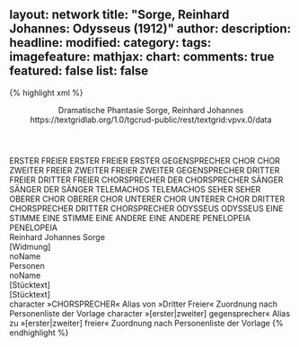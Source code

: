 layout: network
title: "Sorge, Reinhard Johannes: Odysseus (1912)"
author:
description:
headline:
modified:
category:
tags:
imagefeature:
mathjax:
chart:
comments: true
featured: false
list: false
---
{% highlight xml %}
<?xml-model href="https://raw.githubusercontent.com/DLiNa/project/master/rules/lina.rnc"?><?xml-model href="https://raw.githubusercontent.com/DLiNa/project/master/rules/lina.sch"?>
<play xmlns="http://lina.digital">
  <header>
    <title>Odysseus</title>
    <subtitle>Dramatische Phantasie</subtitle>
    <genretitle/>
    <author>Sorge, Reinhard Johannes</author>
    <date when="1912" type="print"/>
  	<source>https://textgridlab.org/1.0/tgcrud-public/rest/textgrid:vpvx.0/data</source>
  </header>
  <personae>
    <character>
      <name>ERSTER FREIER</name>
      <alias xml:id="erster_freier">
        <name>ERSTER FREIER</name>
      </alias>
    	<alias xml:id="erster_gegensprecher">
    		<name>ERSTER GEGENSPRECHER</name>
    	</alias>
    </character>
    <character>
      <name>CHOR</name>
      <alias xml:id="chor">
        <name>CHOR</name>
      </alias>
    </character>
    <character>
      <name>ZWEITER FREIER</name>
      <alias xml:id="zweiter_freier">
        <name>ZWEITER FREIER</name>
      </alias>
    	<alias xml:id="zweiter_gegensprecher">
    		<name>ZWEITER GEGENSPRECHER</name>
    	</alias>
    </character>
    <character>
      <name>DRITTER FREIER</name>
      <alias xml:id="dritter_freier">
        <name>DRITTER FREIER</name>
      </alias>
    	<alias xml:id="chorsprecher">
    		<name>CHORSPRECHER</name>
    	</alias>
    	<alias xml:id="der_chorsprecher">
    		<name>DER CHORSPRECHER</name>
    	</alias>
    </character>
    <character>
      <name>SÄNGER</name>
      <alias xml:id="sänger">
        <name>SÄNGER</name>
      </alias>
    	<alias xml:id="der_sänger">
    		<name>DER SÄNGER</name>
    	</alias>
    </character>
    <character>
      <name>TELEMACHOS</name>
      <alias xml:id="telemachos">
        <name>TELEMACHOS</name>
      </alias>
    </character>
    <character>
      <name>SEHER</name>
      <alias xml:id="seher">
        <name>SEHER</name>
      </alias>
    </character>
    <character>
      <name>OBERER CHOR</name>
      <alias xml:id="oberer_chor">
        <name>OBERER CHOR</name>
      </alias>
    </character>
    <character>
      <name>UNTERER CHOR</name>
      <alias xml:id="unterer_chor">
        <name>UNTERER CHOR</name>
      </alias>
    </character>
    <character>
      <name>DRITTER CHORSPRECHER</name>
      <alias xml:id="dritter_chorsprecher">
        <name>DRITTER CHORSPRECHER</name>
      </alias>
    </character>
    <character>
      <name>ODYSSEUS</name>
      <alias xml:id="odysseus">
        <name>ODYSSEUS</name>
      </alias>
    </character>
    <character>
      <name>EINE STIMME</name>
      <alias xml:id="eine_stimme">
        <name>EINE STIMME</name>
      </alias>
    </character>
    <character>
      <name>EINE ANDERE</name>
      <alias xml:id="eine_andere">
        <name>EINE ANDERE</name>
      </alias>
    </character>
    <character>
      <name>PENELOPEIA</name>
      <alias xml:id="penelopeia">
        <name>PENELOPEIA</name>
      </alias>
    </character>
  </personae>
  <text>
    <div>
      <head>Reinhard Johannes Sorge</head>
    </div>
    <div>
      <head>[Widmung]</head>
      <div>
        <head>noName</head>
      </div>
    </div>
    <div>
      <head>Personen</head>
      <div>
        <head>noName</head>
      </div>
    </div>
    <div>
      <head>[Stücktext]</head>
      <div>
        <head>[Stücktext]</head>
        <sp who="#erster_freier">
          <amount n="29" unit="speech_acts"/>
          <amount n="651" unit="words"/>
          <amount n="19" unit="lines"/>
          <amount n="3814" unit="chars"/>
        </sp>
        <sp who="#chor">
          <amount n="36" unit="speech_acts"/>
          <amount n="187" unit="words"/>
          <amount n="52" unit="lines"/>
          <amount n="1131" unit="chars"/>
        </sp>
        <sp who="#zweiter_freier">
          <amount n="22" unit="speech_acts"/>
          <amount n="335" unit="words"/>
          <amount n="16" unit="lines"/>
          <amount n="1951" unit="chars"/>
        </sp>
        <sp who="#dritter_freier">
          <amount n="26" unit="speech_acts"/>
          <amount n="216" unit="words"/>
          <amount n="22" unit="lines"/>
          <amount n="1209" unit="chars"/>
        </sp>
        <sp who="#sänger">
          <amount n="3" unit="speech_acts"/>
          <amount n="217" unit="words"/>
          <amount n="33" unit="lines"/>
          <amount n="1261" unit="chars"/>
        </sp>
        <sp who="#telemachos">
          <amount n="6" unit="speech_acts"/>
          <amount n="300" unit="words"/>
          <amount n="2" unit="lines"/>
          <amount n="1655" unit="chars"/>
        </sp>
        <sp who="#seher">
          <amount n="12" unit="speech_acts"/>
          <amount n="870" unit="words"/>
          <amount n="19" unit="lines"/>
          <amount n="5360" unit="chars"/>
        </sp>
        <sp who="#chorsprecher">
          <amount n="22" unit="speech_acts"/>
          <amount n="778" unit="words"/>
          <amount n="15" unit="lines"/>
          <amount n="4515" unit="chars"/>
        </sp>
        <sp who="#oberer_chor">
          <amount n="2" unit="speech_acts"/>
          <amount n="5" unit="words"/>
          <amount n="2" unit="lines"/>
          <amount n="30" unit="chars"/>
        </sp>
        <sp who="#unterer_chor">
          <amount n="2" unit="speech_acts"/>
          <amount n="5" unit="words"/>
          <amount n="2" unit="lines"/>
          <amount n="33" unit="chars"/>
        </sp>
        <sp who="#dritter_chorsprecher">
          <amount n="1" unit="speech_acts"/>
          <amount n="75" unit="words"/>
          <amount n="442" unit="chars"/>
        </sp>
        <sp who="#erster_gegensprecher">
          <amount n="4" unit="speech_acts"/>
          <amount n="64" unit="words"/>
          <amount n="3" unit="lines"/>
          <amount n="383" unit="chars"/>
        </sp>
        <sp who="#zweiter_gegensprecher">
          <amount n="5" unit="speech_acts"/>
          <amount n="142" unit="words"/>
          <amount n="4" unit="lines"/>
          <amount n="853" unit="chars"/>
        </sp>
        <sp who="#odysseus">
          <amount n="13" unit="speech_acts"/>
          <amount n="629" unit="words"/>
          <amount n="22" unit="lines"/>
          <amount n="3790" unit="chars"/>
        </sp>
        <sp who="#erster_gegensprecher #zweiter_gegensprecher">
          <amount n="1" unit="speech_acts"/>
          <amount n="4" unit="words"/>
          <amount n="1" unit="lines"/>
          <amount n="31" unit="chars"/>
        </sp>
        <sp who="#der_chorsprecher">
          <amount n="1" unit="speech_acts"/>
          <amount n="2" unit="words"/>
          <amount n="1" unit="lines"/>
          <amount n="12" unit="chars"/>
        </sp>
        <sp who="#erster_gegensprecher #zweiter_gegensprecher">
          <amount n="3" unit="speech_acts"/>
          <amount n="5" unit="words"/>
          <amount n="3" unit="lines"/>
          <amount n="40" unit="chars"/>
        </sp>
        <sp who="#eine_stimme">
          <amount n="2" unit="speech_acts"/>
          <amount n="4" unit="words"/>
          <amount n="2" unit="lines"/>
          <amount n="28" unit="chars"/>
        </sp>
        <sp who="#eine_andere">
          <amount n="1" unit="speech_acts"/>
          <amount n="2" unit="words"/>
          <amount n="1" unit="lines"/>
          <amount n="12" unit="chars"/>
        </sp>
        <sp who="#penelopeia">
          <amount n="8" unit="speech_acts"/>
          <amount n="253" unit="words"/>
          <amount n="5" unit="lines"/>
          <amount n="1461" unit="chars"/>
        </sp>
        <sp who="#erster_gegensprecher #zweiter_gegensprecher">
          <amount n="1" unit="speech_acts"/>
          <amount n="3" unit="words"/>
          <amount n="1" unit="lines"/>
          <amount n="26" unit="chars"/>
        </sp>
        <sp who="#erster_freier #zweiter_freier #dritter_freier">
          <amount n="1" unit="speech_acts"/>
          <amount n="1" unit="words"/>
          <amount n="1" unit="lines"/>
          <amount n="9" unit="chars"/>
        </sp>
        <sp who="#der_sänger">
          <amount n="1" unit="speech_acts"/>
          <amount n="1" unit="words"/>
          <amount n="1" unit="lines"/>
          <amount n="9" unit="chars"/>
        </sp>
      </div>
    </div>
  </text>
	<documentation>
		<change n="1" who="dariokampkaspar">
			<path/>
			<orig>character »CHORSPRECHER«</orig>
			<corr>Alias von »Dritter Freier«</corr>
			<comment>Zuordnung nach Personenliste der Vorlage</comment>
		</change>
		<change n="2" who="dariokampkaspar">
			<path/>
			<orig>character »[erster|zweiter] gegensprecher«</orig>
			<corr>Alias zu »[erster|zweiter] freier«</corr>
			<comment>Zuordnung nach Personenliste der Vorlage</comment>
		</change>
	</documentation>
</play>
{% endhighlight %}